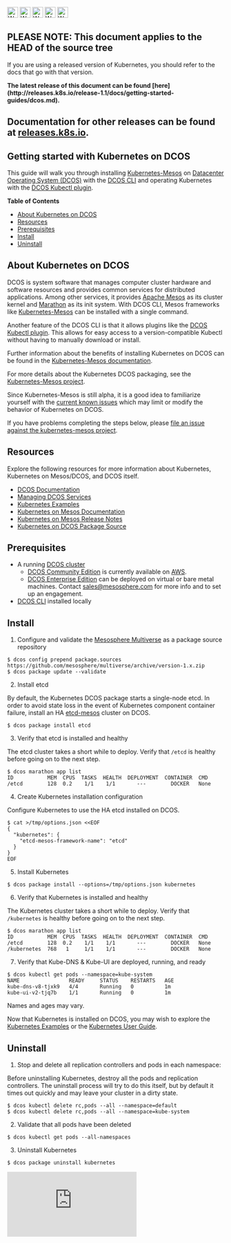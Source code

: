 <!-- BEGIN MUNGE: UNVERSIONED_WARNING -->

<!-- BEGIN STRIP_FOR_RELEASE -->

<img src="http://kubernetes.io/img/warning.png" alt="WARNING"
     width="25" height="25">
<img src="http://kubernetes.io/img/warning.png" alt="WARNING"
     width="25" height="25">
<img src="http://kubernetes.io/img/warning.png" alt="WARNING"
     width="25" height="25">
<img src="http://kubernetes.io/img/warning.png" alt="WARNING"
     width="25" height="25">
<img src="http://kubernetes.io/img/warning.png" alt="WARNING"
     width="25" height="25">

<h2>PLEASE NOTE: This document applies to the HEAD of the source tree</h2>

If you are using a released version of Kubernetes, you should
refer to the docs that go with that version.

<strong>
The latest release of this document can be found
[here](http://releases.k8s.io/release-1.1/docs/getting-started-guides/dcos.md).

Documentation for other releases can be found at
[releases.k8s.io](http://releases.k8s.io).
</strong>
--

<!-- END STRIP_FOR_RELEASE -->

<!-- END MUNGE: UNVERSIONED_WARNING -->
Getting started with Kubernetes on DCOS
----------------------------------------

This guide will walk you through installing [Kubernetes-Mesos](https://github.com/mesosphere/kubernetes-mesos) on [Datacenter Operating System (DCOS)](https://mesosphere.com/product/) with the [DCOS CLI](https://github.com/mesosphere/dcos-cli) and operating Kubernetes with the [DCOS Kubectl plugin](https://github.com/mesosphere/dcos-kubectl).

**Table of Contents**

- [About Kubernetes on DCOS](#about-kubernetes-on-dcos)
- [Resources](#resources)
- [Prerequisites](#prerequisites)
- [Install](#install)
- [Uninstall](#uninstall)


## About Kubernetes on DCOS

DCOS is system software that manages computer cluster hardware and software resources and provides common services for distributed applications. Among other services, it provides [Apache Mesos](http://mesos.apache.org/) as its cluster kernel and [Marathon](https://mesosphere.github.io/marathon/) as its init system. With DCOS CLI, Mesos frameworks like [Kubernetes-Mesos](https://github.com/mesosphere/kubernetes-mesos) can be installed with a single command.

Another feature of the DCOS CLI is that it allows plugins like the [DCOS Kubectl plugin](https://github.com/mesosphere/dcos-kubectl). This allows for easy access to a version-compatible Kubectl without having to manually download or install.

Further information about the benefits of installing Kubernetes on DCOS can be found in the [Kubernetes-Mesos documentation](../../contrib/mesos/README.md).

For more details about the Kubernetes DCOS packaging, see the [Kubernetes-Mesos project](https://github.com/mesosphere/kubernetes-mesos).

Since Kubernetes-Mesos is still alpha, it is a good idea to familiarize yourself with the [current known issues](../../contrib/mesos/docs/issues.md) which may limit or modify the behavior of Kubernetes on DCOS.

If you have problems completing the steps below, please [file an issue against the kubernetes-mesos project](https://github.com/mesosphere/kubernetes-mesos/issues).


## Resources

Explore the following resources for more information about Kubernetes, Kubernetes on Mesos/DCOS, and DCOS itself.

- [DCOS Documentation](https://docs.mesosphere.com/)
- [Managing DCOS Services](https://docs.mesosphere.com/services/kubernetes/)
- [Kubernetes Examples](../../examples/README.md)
- [Kubernetes on Mesos Documentation](../../contrib/mesos/README.md)
- [Kubernetes on Mesos Release Notes](https://github.com/mesosphere/kubernetes-mesos/releases)
- [Kubernetes on DCOS Package Source](https://github.com/mesosphere/kubernetes-mesos)


## Prerequisites

- A running [DCOS cluster](https://mesosphere.com/product/)
  - [DCOS Community Edition](https://docs.mesosphere.com/install/) is currently available on [AWS](https://mesosphere.com/amazon/).
  - [DCOS Enterprise Edition](https://mesosphere.com/product/) can be deployed on virtual or bare metal machines. Contact sales@mesosphere.com for more info and to set up an engagement.
- [DCOS CLI](https://docs.mesosphere.com/install/cli/) installed locally


## Install

1. Configure and validate the [Mesosphere Multiverse](https://github.com/mesosphere/multiverse) as a package source repository

  ```
  $ dcos config prepend package.sources https://github.com/mesosphere/multiverse/archive/version-1.x.zip
  $ dcos package update --validate
  ```

2. Install etcd

  By default, the Kubernetes DCOS package starts a single-node etcd. In order to avoid state loss in the event of Kubernetes component container failure, install an HA [etcd-mesos](https://github.com/mesosphere/etcd-mesos) cluster on DCOS.

  ```
  $ dcos package install etcd
  ```

3. Verify that etcd is installed and healthy

  The etcd cluster takes a short while to deploy. Verify that `/etcd` is healthy before going on to the next step.

  ```
  $ dcos marathon app list
  ID           MEM  CPUS  TASKS  HEALTH  DEPLOYMENT  CONTAINER  CMD
  /etcd        128  0.2    1/1    1/1       ---        DOCKER   None
  ```

4. Create Kubernetes installation configuration

  Configure Kubernetes to use the HA etcd installed on DCOS.

  ```
  $ cat >/tmp/options.json <<EOF
  {
    "kubernetes": {
      "etcd-mesos-framework-name": "etcd"
    }
  }
  EOF
  ```

5. Install Kubernetes

  ```
  $ dcos package install --options=/tmp/options.json kubernetes
  ```

6. Verify that Kubernetes is installed and healthy

  The Kubernetes cluster takes a short while to deploy. Verify that `/kubernetes` is healthy before going on to the next step.

  ```
  $ dcos marathon app list
  ID           MEM  CPUS  TASKS  HEALTH  DEPLOYMENT  CONTAINER  CMD
  /etcd        128  0.2    1/1    1/1       ---        DOCKER   None
  /kubernetes  768   1     1/1    1/1       ---        DOCKER   None
  ```

7. Verify that Kube-DNS & Kube-UI are deployed, running, and ready

  ```
  $ dcos kubectl get pods --namespace=kube-system
  NAME                READY     STATUS    RESTARTS   AGE
  kube-dns-v8-tjxk9   4/4       Running   0          1m
  kube-ui-v2-tjq7b    1/1       Running   0          1m
  ```

  Names and ages may vary.


Now that Kubernetes is installed on DCOS, you may wish to explore the [Kubernetes Examples](../../examples/README.md) or the [Kubernetes User Guide](../user-guide/README.md).


## Uninstall

1. Stop and delete all replication controllers and pods in each namespace:

  Before uninstalling Kubernetes, destroy all the pods and replication controllers. The uninstall process will try to do this itself, but by default it times out quickly and may leave your cluster in a dirty state.

  ```
  $ dcos kubectl delete rc,pods --all --namespace=default
  $ dcos kubectl delete rc,pods --all --namespace=kube-system
  ```

2. Validate that all pods have been deleted

  ```
  $ dcos kubectl get pods --all-namespaces
  ```

3. Uninstall Kubernetes

  ```
  $ dcos package uninstall kubernetes
  ```


<!-- BEGIN MUNGE: GENERATED_ANALYTICS -->
[![Analytics](https://kubernetes-site.appspot.com/UA-36037335-10/GitHub/docs/getting-started-guides/dcos.md?pixel)]()
<!-- END MUNGE: GENERATED_ANALYTICS -->
